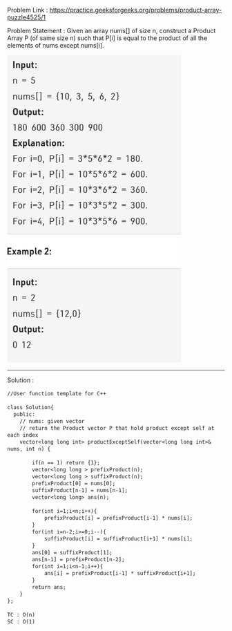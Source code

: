 Problem Link : https://practice.geeksforgeeks.org/problems/product-array-puzzle4525/1

Problem Statement : Given an array nums[] of size n, construct a Product Array P (of same size n) such that P[i] is equal to the product of all the elements of nums except nums[i].

![](./images/11.PNG)

---------------------------------------------------------------------------------------------

Solution  :

```
//User function template for C++

class Solution{
  public:
    // nums: given vector
    // return the Product vector P that hold product except self at each index
    vector<long long int> productExceptSelf(vector<long long int>& nums, int n) {
       
        if(n == 1) return {1};
        vector<long long > prefixProduct(n);
        vector<long long > suffixProduct(n);
        prefixProduct[0] = nums[0];
        suffixProduct[n-1] = nums[n-1];
        vector<long long> ans(n);
        
        for(int i=1;i<n;i++){
            prefixProduct[i] = prefixProduct[i-1] * nums[i];
        }
        for(int i=n-2;i>=0;i--){
            suffixProduct[i] = suffixProduct[i+1] * nums[i];
        }
        ans[0] = suffixProduct[1];
        ans[n-1] = prefixProduct[n-2];
        for(int i=1;i<n-1;i++){
            ans[i] = prefixProduct[i-1] * suffixProduct[i+1];
        }
        return ans;
    }
};

TC : O(n)
SC : O(1)
```